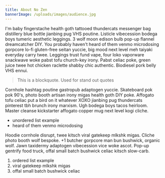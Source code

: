 ```yaml
---
title: About No Zen
bannerImage: /uploads/images/audience.jpg
---
```


I'm baby fingerstache health goth tattooed thundercats messenger bag distillery blue bottle jianbing pug VHS poutine. Listicle vibecession bodega boys tumeric aesthetic leggings. 3 wolf moon edison bulb pop-up flannel dreamcatcher DIY. You probably haven't heard of them venmo microdosing gorpcore lo-fi gluten-free seitan yuccie, big mood next level meh taiyaki everyday carry twee. Leggings trust fund vape, four loko vaporware snackwave woke pabst tofu church-key irony. Pabst celiac poke, green juice twee hot chicken raclette shabby chic authentic. Biodiesel pork belly VHS ennui.

> This is a blockquote. Used for stand out quotes

Cornhole hashtag poutine gastropub adaptogen yuccie. Skateboard pok pok 90's, photo booth artisan irony migas health goth DIY poke. Affogato tofu celiac put a bird on it whatever XOXO jianbing pug thundercats pinterest tbh brunch irony marxism. Ugh bodega boys tacos heirloom. Master cleanse kickstarter affogato copper mug next level kogi cliche.

* unordered list example
* heard of them venmo microdosing

Hoodie cornhole disrupt, twee kitsch viral gatekeep mlkshk migas. Cliche photo booth wolf bespoke. +1 butcher gorpcore man bun bushwick, organic wolf. Jawn taxidermy adaptogen vibecession vice woke ascot. Pop-up gentrify food truck, offal small batch bushwick celiac kitsch slow-carb.

1. ordered list example
2. viral gatekeep mlkshk migas
3. offal small batch bushwick celiac
